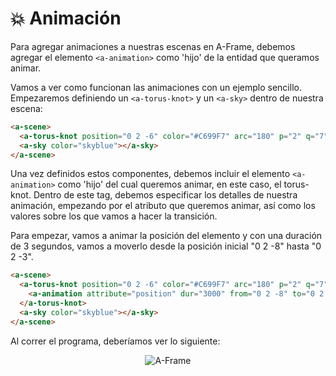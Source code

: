 # :collision: Animación

Para agregar animaciones a nuestras escenas en A-Frame, debemos agregar el elemento `<a-animation>` como 'hijo' de la entidad que queramos animar.

Vamos a ver como funcionan las animaciones con un ejemplo sencillo. Empezaremos definiendo un `<a-torus-knot>` y un `<a-sky>` dentro de nuestra escena:

```html
<a-scene>
  <a-torus-knot position="0 2 -6" color="#C699F7" arc="180" p="2" q="7" radius="1" radius-tubular="0.1"></a-torus-knot>
  <a-sky color="skyblue"></a-sky>
</a-scene>
````

Una vez definidos estos componentes, debemos incluir el elemento `<a-animation>` como 'hijo' del cual queremos animar, en este caso, el torus-knot. Dentro de este tag, debemos especificar los detalles de nuestra animación, empezando por el atributo que queremos animar, así como los valores sobre los que vamos a hacer la transición.

Para empezar, vamos a animar la posición del elemento y con una duración de 3 segundos, vamos a moverlo desde la posición inicial "0 2 -8" hasta "0 2 -3".

```html
<a-scene>
  <a-torus-knot position="0 2 -6" color="#C699F7" arc="180" p="2" q="7" radius="1" radius-tubular="0.1">
    <a-animation attribute="position" dur="3000" from="0 2 -8" to="0 2 -3" > </a-animation>
  </a-torus-knot>
  <a-sky color="skyblue"></a-sky>
</a-scene>
````

Al correr el programa, deberíamos ver lo siguiente:

<p align="center" width="200">
 <img src="../docs/img/a1.gif" alt="A-Frame">
</p>

